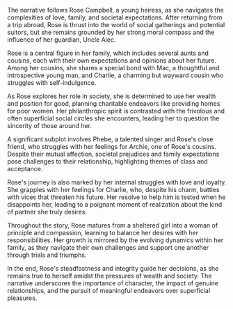 The narrative follows Rose Campbell, a young heiress, as she navigates the complexities of love, family, and societal expectations. After returning from a trip abroad, Rose is thrust into the world of social gatherings and potential suitors, but she remains grounded by her strong moral compass and the influence of her guardian, Uncle Alec.

Rose is a central figure in her family, which includes several aunts and cousins, each with their own expectations and opinions about her future. Among her cousins, she shares a special bond with Mac, a thoughtful and introspective young man, and Charlie, a charming but wayward cousin who struggles with self-indulgence.

As Rose explores her role in society, she is determined to use her wealth and position for good, planning charitable endeavors like providing homes for poor women. Her philanthropic spirit is contrasted with the frivolous and often superficial social circles she encounters, leading her to question the sincerity of those around her.

A significant subplot involves Phebe, a talented singer and Rose's close friend, who struggles with her feelings for Archie, one of Rose's cousins. Despite their mutual affection, societal prejudices and family expectations pose challenges to their relationship, highlighting themes of class and acceptance.

Rose's journey is also marked by her internal struggles with love and loyalty. She grapples with her feelings for Charlie, who, despite his charm, battles with vices that threaten his future. Her resolve to help him is tested when he disappoints her, leading to a poignant moment of realization about the kind of partner she truly desires.

Throughout the story, Rose matures from a sheltered girl into a woman of principle and compassion, learning to balance her desires with her responsibilities. Her growth is mirrored by the evolving dynamics within her family, as they navigate their own challenges and support one another through trials and triumphs.

In the end, Rose's steadfastness and integrity guide her decisions, as she remains true to herself amidst the pressures of wealth and society. The narrative underscores the importance of character, the impact of genuine relationships, and the pursuit of meaningful endeavors over superficial pleasures.